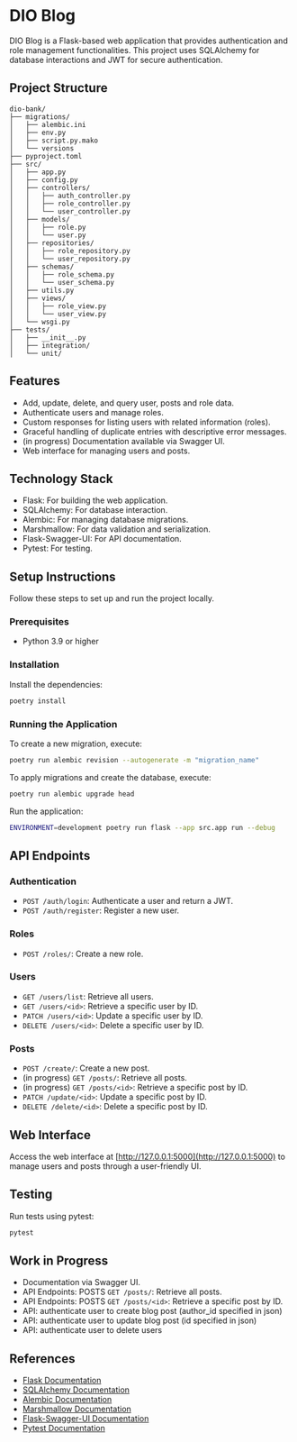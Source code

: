 # DIO Blog

DIO Blog is a Flask-based web application that provides authentication and role management functionalities. This project uses SQLAlchemy for database interactions and JWT for secure authentication.

## Project Structure
```
dio-bank/
├── migrations/
│   ├── alembic.ini
│   ├── env.py
│   ├── script.py.mako
│   └── versions
├── pyproject.toml
├── src/
│   ├── app.py
│   ├── config.py
│   ├── controllers/
│   │   ├── auth_controller.py
│   │   ├── role_controller.py
│   │   └── user_controller.py
│   ├── models/
│   │   ├── role.py
│   │   └── user.py
│   ├── repositories/
│   │   ├── role_repository.py
│   │   └── user_repository.py
│   ├── schemas/
│   │   ├── role_schema.py
│   │   └── user_schema.py
│   ├── utils.py
│   ├── views/
│   │   ├── role_view.py
│   │   └── user_view.py
│   └── wsgi.py
├── tests/
│   ├── __init__.py
│   ├── integration/
│   └── unit/
```

## Features

- Add, update, delete, and query user, posts and role data.
- Authenticate users and manage roles.
- Custom responses for listing users with related information (roles).
- Graceful handling of duplicate entries with descriptive error messages.
- (in progress) Documentation available via Swagger UI.
- Web interface for managing users and posts.

## Technology Stack

- Flask: For building the web application.
- SQLAlchemy: For database interaction.
- Alembic: For managing database migrations.
- Marshmallow: For data validation and serialization.
- Flask-Swagger-UI: For API documentation.
- Pytest: For testing.

## Setup Instructions

Follow these steps to set up and run the project locally.

### Prerequisites

- Python 3.9 or higher

### Installation

Install the dependencies:

```bash
poetry install
```

### Running the Application

To create a new migration, execute:

```bash
poetry run alembic revision --autogenerate -m "migration_name"
```

To apply migrations and create the database, execute:

```bash
poetry run alembic upgrade head
```

Run the application:

```bash
ENVIRONMENT=development poetry run flask --app src.app run --debug
```

## API Endpoints

### Authentication

- `POST /auth/login`: Authenticate a user and return a JWT.
- `POST /auth/register`: Register a new user.

### Roles

- `POST /roles/`: Create a new role.

### Users

- `GET /users/list`: Retrieve all users.
- `GET /users/<id>`: Retrieve a specific user by ID.
- `PATCH /users/<id>`: Update a specific user by ID.
- `DELETE /users/<id>`: Delete a specific user by ID.

### Posts
- `POST /create/`: Create a new post.
- (in progress) `GET /posts/`: Retrieve all posts.
- (in progress) `GET /posts/<id>`: Retrieve a specific post by ID.
- `PATCH /update/<id>`: Update a specific post by ID.
- `DELETE /delete/<id>`: Delete a specific post by ID.


## Web Interface

Access the web interface at [http://127.0.0.1:5000](http://127.0.0.1:5000) to manage users and posts through a user-friendly UI.

## Testing

Run tests using pytest:

```bash
pytest
```

## Work in Progress

- Documentation via Swagger UI.
- API Endpoints: POSTS `GET /posts/`: Retrieve all posts.
- API Endpoints: POSTS `GET /posts/<id>`: Retrieve a specific post by ID.
- API: authenticate user to create blog post (author_id specified in json)
- API: authenticate user to update blog post (id specified in json)
- API: authenticate user to delete users



## References

- [Flask Documentation](https://flask.palletsprojects.com/en/latest/)
- [SQLAlchemy Documentation](https://docs.sqlalchemy.org/en/latest/)
- [Alembic Documentation](https://alembic.sqlalchemy.org/en/latest/)
- [Marshmallow Documentation](https://marshmallow.readthedocs.io/en/latest/)
- [Flask-Swagger-UI Documentation](https://github.com/swagger-api/swagger-ui)
- [Pytest Documentation](https://docs.pytest.org/en/latest/)

